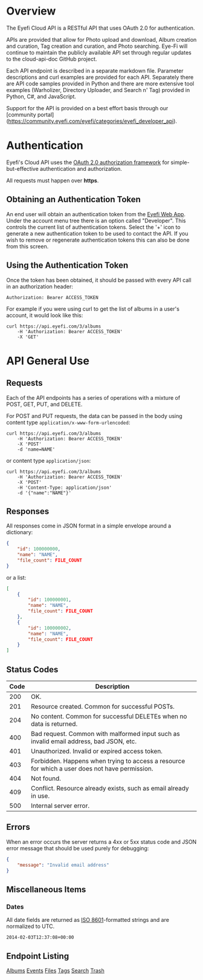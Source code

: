 # Overview

The Eyefi Cloud API is a RESTful API that uses OAuth 2.0 for authentication.

APIs are provided that allow for Photo upload and download, Album creation and curation, 
Tag creation and curation, and Photo searching.  Eye-Fi will continue to maintain the publicly available API set
through regular updates to the cloud-api-doc GitHub project.

Each API endpoint is described in a separate markdown file.  Parameter descriptions and curl examples are provided
for each API.  Separately there are API code samples provided in Python and there are more extensive
tool examples (Warholizer, Directory Uploader, and Search n' Tag) provided in Python, C#, and JavaScript.
    
Support for the API is provided on a best effort basis through our [community portal]
(https://community.eyefi.com/eyefi/categories/eyefi_developer_api).

# Authentication

Eyefi's Cloud API uses the [OAuth 2.0 authorization framework](http://tools.ietf.org/html/rfc6749) 
for simple-but-effective authentication and authorization.

All requests must happen over **https**.

## Obtaining an Authentication Token

An end user will obtain an authentication token from the [Eyefi Web App](https://app.eyefi.com).
Under the account menu tree there is an option called "Developer".  This controls the current list
of authentication tokens.  Select the '+' icon to generate a new authentication token to be used
to contact the API.  If you wish to remove or regenerate authentication tokens this can also be done
from this screen.

## Using the Authentication Token
 
Once the token has been obtained, it should be passed with every API call in an authorization header:

```
Authorization: Bearer ACCESS_TOKEN
```

For example if you were using curl to get the list of albums in a user's account, it would look like this:

```
curl https://api.eyefi.com/3/albums
    -H 'Authorization: Bearer ACCESS_TOKEN'
    -X 'GET'
```

# API General Use

## Requests

Each of the API endpoints has a series of operations with a mixture of POST, GET, PUT, and DELETE.

For POST and PUT requests, the data can be passed in the body using content 
type `application/x-www-form-urlencoded`:

```
curl https://api.eyefi.com/3/albums
    -H 'Authorization: Bearer ACCESS_TOKEN' 
    -X 'POST' 
    -d 'name=NAME' 
```

or content type `application/json`:

```
curl https://api.eyefi.com/3/albums
    -H 'Authorization: Bearer ACCESS_TOKEN' 
    -X 'POST'
    -H 'Content-Type: application/json' 
    -d '{"name":"NAME"}'
```

## Responses

All responses come in JSON format in a simple envelope around a dictionary:

```JSON
{
    "id": 100000000,
    "name": "NAME",
    "file_count": FILE_COUNT    
}
```

or a list:

```JSON
[
    {
        "id": 100000001,
        "name": "NAME",
        "file_count": FILE_COUNT
    },
    {
        "id": 100000002,
        "name": "NAME",
        "file_count": FILE_COUNT
    }
]
```

## Status Codes

| Code | Description |
|--------|-------------|
| 200 | OK. |
| 201 | Resource created. Common for successful POSTs. |
| 204 | No content. Common for successful DELETEs when no data is returned. |
| 400 | Bad request. Common with malformed input such as invalid email address, bad JSON, etc. |
| 401 | Unauthorized. Invalid or expired access token. |
| 403 | Forbidden. Happens when trying to access a resource for which a user does not have permission. |
| 404 | Not found. |
| 409 | Conflict. Resource already exists, such as email already in use. |
| 500 | Internal server error. |

## Errors

When an error occurs the server returns a 4xx or 5xx status code and JSON error message that should be used purely for debugging:

```JSON
{
    "message": "Invalid email address"
}
```

## Miscellaneous Items

### Dates

All date fields are returned as [ISO 8601](https://www.google.com/search?q=%22ISO+8601%22)-formatted strings and are normalized to UTC.

```
2014-02-03T12:37:08+00:00
```

## Endpoint Listing

[Albums](endpoints/albums.md)
[Events](endpoints/events.md)
[Files](endpoints/files.md)
[Tags](endpoints/tags.md)
[Search](endpoints/search.md)
[Trash](endpoints/trash.md)






